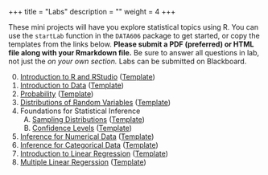 +++
title = "Labs"
description = ""
weight = 4
+++



These mini projects will have you explore statistical topics using R. You can use the `startLab` function in the `DATA606` package to get started, or copy the templates from the links below. **Please submit a PDF (preferred) or HTML file along with your Rmarkdown file.** Be sure to answer all questions in lab, not just the *on your own section.* Labs can be submitted on Blackboard.

<ol start='0'>
<li value='0'> <a href='https://htmlpreview.github.io/?https://github.com/jbryer/DATA606/blob/master/inst/labs/Lab0/intro_to_r.html'>Introduction to R and RStudio</a> (<a href='https://github.com/jbryer/DATA606/blob/master/inst/labs/Lab0/intro_to_r.Rmd?raw=true'>Template</a>)</li>

<li value='1'> <a href='https://htmlpreview.github.io/?https://github.com/jbryer/DATA606/blob/master/inst/labs/Lab1/intro_to_data.html'>Introduction to Data</a> (<a href='https://github.com/jbryer/DATA606/blob/master/inst/labs/Lab1/intro_to_data.Rmd?raw=true'>Template</a>)</li>

<li value='2'> <a href='https://htmlpreview.github.io/?https://github.com/jbryer/DATA606/blob/master/inst/labs/Lab2/probability.html'>Probability</a> (<a href='https://github.com/jbryer/DATA606/blob/master/inst/labs/Lab2/probability.Rmd?raw=true'>Template</a>)</li>

<li value='3'> <a href='https://htmlpreview.github.io/?https://github.com/jbryer/DATA606/blob/master/inst/labs/Lab3/normal_distribution.html'>Distributions of Random Variables</a> (<a href='https://github.com/jbryer/DATA606/blob/master/inst/labs/Lab3/normal_distribution.Rmd?raw=true'>Template</a>)</li>

<li value='4'> Foundations for Statistical Inference 
<ol type="A">
<li value='A'> <a href='https://htmlpreview.github.io/?https://github.com/jbryer/DATA606/blob/master/inst/labs/Lab4a/sampling_distributions.html'>Sampling Distributions</a> (<a href='https://github.com/jbryer/DATA606/blob/master/inst/labs/Lab4a/sampling_distributions.Rmd?raw=true'>Template</a>)</li>
<li value='B'> <a href='https://htmlpreview.github.io/?https://github.com/jbryer/DATA606/blob/master/inst/labs/Lab4b/confidence_intervals.html'>Confidence Levels</a> (<a href='https://github.com/jbryer/DATA606/blob/master/inst/labs/Lab4b/confidence_intervals.Rmd?raw=true'>Template</a>)</li>
</ol></li>

<li value='5'> <a href='https://htmlpreview.github.io/?https://github.com/jbryer/DATA606/blob/master/inst/labs/Lab5/inf_for_numerical_data.html'>Inference for Numerical Data</a> (<a href='https://github.com/jbryer/DATA606/blob/master/inst/labs/Lab5/inf_for_numerical_data.Rmd?raw=true'>Template</a>)</li>

<li value='6'> <a href='https://htmlpreview.github.io/?https://github.com/jbryer/DATA606/blob/master/inst/labs/Lab6/inf_for_categorical_data.html'>Inference for Categorical Data</a> (<a href='https://github.com/jbryer/DATA606/blob/master/inst/labs/Lab6/inf_for_categorical_data.Rmd?raw=true'>Template</a>)</li>

<li value='7'> <a href='https://htmlpreview.github.io/?https://github.com/jbryer/DATA606/blob/master/inst/labs/Lab7/simple_regression.html'>Introduction to Linear Regression</a> (<a href='https://github.com/jbryer/DATA606/blob/master/inst/labs/Lab7/simple_regression.Rmd?raw=true'>Template</a>)</li>

<li value='8'> <a href='https://htmlpreview.github.io/?https://github.com/jbryer/DATA606/blob/master/inst/labs/Lab8/multiple_regression.html'>Multiple Linear Regerssion</a> (<a href='https://github.com/jbryer/DATA606/blob/master/inst/labs/Lab8/multiple_regression.Rmd?raw=true'>Template</a>)</li>
</ol>

